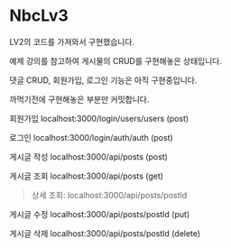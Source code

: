 # NbcLv3

LV2의 코드를 가져와서 구현했습니다.

예제 강의를 참고하여 게시물의 CRUD를 구현해놓은 상태입니다.

댓글 CRUD, 회원가입, 로그인 기능은 아직 구현중입니다.

까먹기전에 구현해놓은 부분만 커밋합니다.

회원가입
localhost:3000/login/users/users (post)

로그인
localhost:3000/login/auth/auth (post)


게시글 작성
localhost:3000/api/posts (post)

게시글 조회
localhost:3000/api/posts (get)
> 상세 조회: localhost:3000/api/posts/postId

게시글 수정
localhost:3000/api/posts/postId (put)

게시글 삭제
localhost:3000/api/posts/postId (delete)
